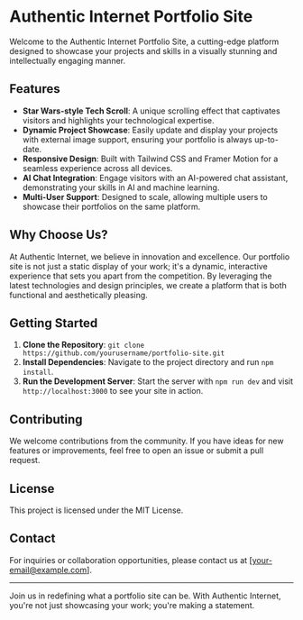 # Authentic Internet Portfolio Site

Welcome to the Authentic Internet Portfolio Site, a cutting-edge platform designed to showcase your projects and skills in a visually stunning and intellectually engaging manner.

## Features

- **Star Wars-style Tech Scroll**: A unique scrolling effect that captivates visitors and highlights your technological expertise.
- **Dynamic Project Showcase**: Easily update and display your projects with external image support, ensuring your portfolio is always up-to-date.
- **Responsive Design**: Built with Tailwind CSS and Framer Motion for a seamless experience across all devices.
- **AI Chat Integration**: Engage visitors with an AI-powered chat assistant, demonstrating your skills in AI and machine learning.
- **Multi-User Support**: Designed to scale, allowing multiple users to showcase their portfolios on the same platform.

## Why Choose Us?

At Authentic Internet, we believe in innovation and excellence. Our portfolio site is not just a static display of your work; it's a dynamic, interactive experience that sets you apart from the competition. By leveraging the latest technologies and design principles, we create a platform that is both functional and aesthetically pleasing.

## Getting Started

1. **Clone the Repository**: `git clone https://github.com/yourusername/portfolio-site.git`
2. **Install Dependencies**: Navigate to the project directory and run `npm install`.
3. **Run the Development Server**: Start the server with `npm run dev` and visit `http://localhost:3000` to see your site in action.

## Contributing

We welcome contributions from the community. If you have ideas for new features or improvements, feel free to open an issue or submit a pull request.

## License

This project is licensed under the MIT License.

## Contact

For inquiries or collaboration opportunities, please contact us at [your-email@example.com].

---

Join us in redefining what a portfolio site can be. With Authentic Internet, you're not just showcasing your work; you're making a statement.
